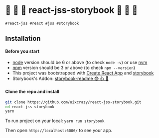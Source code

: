 # 🐾 	🐾 	🐾  react-jss-storybook 🐾 	🐾 	🐾

```#react-jss #react #jss #storybook```

## Installation

#### Before you start

* [node](https://nodejs.org/) version should be 6 or above (to check `node -v`) or use [nvm](https://github.com/creationix/nvm)
* [npm](https://www.npmjs.com/) version should be 3 or above (to check `npm --version`)
* This project was bootstrapped with [Create React App](https://github.com/facebook/create-react-app) and [storybook](https://storybook.js.org/)
* Storybook's Addon: [storybook-readme 😎 👍 💯](https://github.com/tuchk4/storybook-readme)

#### Clone the repo and install

```sh
git clone https://github.com/uixcrazy/react-jss-storybook.git
cd react-jss-storybook
yarn
```

To run project on your local: ```yarn run storybook```

Then open ```http://localhost:6006/``` to see your app.
